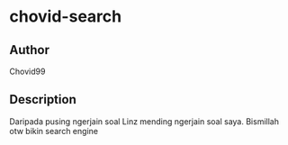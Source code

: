 # chovid-search
## Author
Chovid99

## Description
Daripada pusing ngerjain soal Linz mending ngerjain soal saya. Bismillah otw bikin search engine